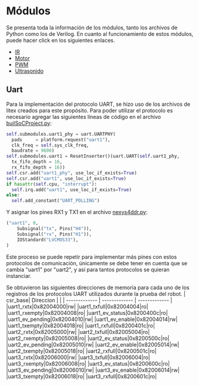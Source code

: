 # Módulos
Se presenta toda la información de los módulos, tanto los archivos de Python como los de Verilog. En cuanto al funcionamiento de estos módulos, puede hacer click en los siguientes enlaces. 
- [IR](/module/verilog/Infrarrojo)
- [Motor](/Motor.md) 
- [PWM](/module/verilog/PWM)
- [Ultrasonido](/module/verilog/Ultrasonido)

## Uart
Para la implementación del protocolo UART, se hizo uso de los archivos de litex creados para este propósito. Para poder utilizar el protocolo es necesario agregar las siguientes líneas de código en el archivo [builSoCProject.py](/builSoCProject.py):

```python
self.submodules.uart1_phy = uart.UARTPHY(
  pads     = platform.request("uart1"),
  clk_freq = self.sys_clk_freq,
  baudrate = 9600)
self.submodules.uart1 = ResetInserter()(uart.UART(self.uart1_phy,
  tx_fifo_depth = 16,
  rx_fifo_depth = 16))
self.csr.add("uart1_phy", use_loc_if_exists=True)
self.csr.add("uart1", use_loc_if_exists=True)
if hasattr(self.cpu, "interrupt"):
  self.irq.add("uart1", use_loc_if_exists=True)
else:
  self.add_constant("UART_POLLING")
```
Y asignar los pines RX1 y TX1 en el archivo [nexys4ddr.py](/main/nexys4ddr.py):
```python
("uart1", 0,
    Subsignal("tx", Pins("H4")),
    Subsignal("rx", Pins("H1")),
    IOStandard("LVCMOS33"),
)
```
Este proceso se puede repetir para implementar más pines con estos protocolos de comunicación, únicamente se debe tener en cuenta que se cambia "uart1" por "uart2", y así para tantos protocolos se quieran instanciar.

Se obtuvieron las siguientes direcciones de memoria para cada uno de los registros de los protocolos UART utilizados durante la prueba del robot. 
| csr_base| Direccion |    |
| ------------- | ------------- | ------------- |
|uart1_rxtx|0x82004000|rw|
|uart1_txfull|0x82004004|ro|
|uart1_rxempty|0x82004008|ro|
|uart1_ev_status|0x8200400c|ro|
|uart1_ev_pending|0x82004010|rw|
|uart1_ev_enable|0x82004014|rw|
|uart1_txempty|0x82004018|ro|
|uart1_rxfull|0x8200401c|ro|
|uart2_rxtx|0x82005000|rw|
|uart2_txfull|0x82005004|ro|
|uart2_rxempty|0x82005008|ro|
|uart2_ev_status|0x8200500c|ro|
|uart2_ev_pending|0x82005010|rw|
|uart2_ev_enable|0x82005014|rw|
|uart2_txempty|0x82005018|ro|
|uart2_rxfull|0x8200501c|ro|
|uart3_rxtx|0x82006000|rw|
|uart3_txfull|0x82006004|ro|
|uart3_rxempty|0x82006008|ro|
|uart3_ev_status|0x8200600c|ro|
|uart3_ev_pending|0x82006010|rw|
|uart3_ev_enable|0x82006014|rw|
|uart3_txempty|0x82006018|ro|
|uart3_rxfull|0x8200601c|ro|
